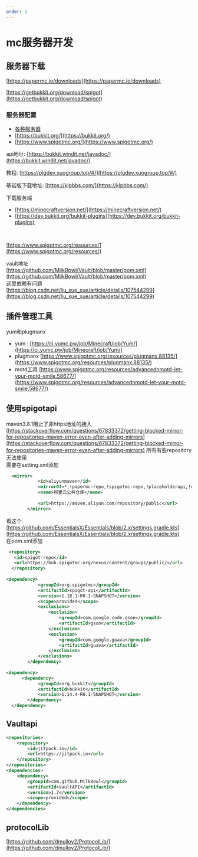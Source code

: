 ```yaml
---
order: 1
---
```

# mc服务器开发

## 服务器下载

 [https://papermc.io/downloads](https://papermc.io/downloads)
​

[https://getbukkit.org/download/spigot](https://getbukkit.org/download/spigot)

### 服务器配置

- [各种服务器](https://minecraft.fandom.com/zh/wiki/%E5%AE%9A%E5%88%B6%E6%9C%8D%E5%8A%A1%E5%99%A8)
- [https://bukkit.org/](https://bukkit.org/)
- [https://www.spigotmc.org/](https://www.spigotmc.org/)

api地址: [https://bukkit.windit.net/javadoc/](https://bukkit.windit.net/javadoc/)

教程: [https://plgdev.xuogroup.top/#/](https://plgdev.xuogroup.top/#/)
​

基岩版下载地址:   [https://klpbbs.com/](https://klpbbs.com/)

下载服务端

- [https://minecraftversion.net/](https://minecraftversion.net/)
- [https://dev.bukkit.org/bukkit-plugins](https://dev.bukkit.org/bukkit-plugins)
​

​

[https://www.spigotmc.org/resources/](https://www.spigotmc.org/resources/)
​

vault地址  
[https://github.com/MilkBowl/Vault/blob/master/pom.xml](https://github.com/MilkBowl/Vault/blob/master/pom.xml)  
这里依赖有问题  
[https://blog.csdn.net/liu_xue_xue/article/details/107544299](https://blog.csdn.net/liu_xue_xue/article/details/107544299)
​

## 插件管理工具

yum和plugmanx
​

- yum :   [https://ci.yumc.pw/job/Minecraft/job/Yum/](https://ci.yumc.pw/job/Minecraft/job/Yum/)
- plugmanx   [https://www.spigotmc.org/resources/plugmanx.88135/](https://www.spigotmc.org/resources/plugmanx.88135/)
- motd工具   [https://www.spigotmc.org/resources/advancednmotd-let-your-motd-smile.58677/](https://www.spigotmc.org/resources/advancednmotd-let-your-motd-smile.58677/)

## 使用spigotapi

maven3.8.1阻止了非https地址的接入  
[https://stackoverflow.com/questions/67833372/getting-blocked-mirror-for-repositories-maven-error-even-after-adding-mirrors](https://stackoverflow.com/questions/67833372/getting-blocked-mirror-for-repositories-maven-error-even-after-adding-mirrors)
所有有些repository无法使用  
需要在setting.xml添加  

```xml
  <mirror>
            <id>aliyunmaven</id>
            <mirrorOf>*,!papermc-repo,!spigotmc-repo,!placeholderapi,!citizens-repo,!jitpack.io,!dmulloy2-repo</mirrorOf>
            <name>阿里云公共仓库</name>
           
            <url>https://maven.aliyun.com/repository/public</url>
        </mirror>
```

看这个  
[https://github.com/EssentialsX/Essentials/blob/2.x/settings.gradle.kts](https://github.com/EssentialsX/Essentials/blob/2.x/settings.gradle.kts)  
在pom.xml添加  

```xml
 <repository>
   <id>spigot-repo</id>
   <url>https://hub.spigotmc.org/nexus/content/groups/public/</url>
  </repository>
        
<dependency>
            <groupId>org.spigotmc</groupId>
            <artifactId>spigot-api</artifactId>
            <version>1.18.1-R0.1-SNAPSHOT</version>
            <scope>provided</scope>
            <exclusions>
                <exclusion>
                    <groupId>com.google.code.gson</groupId>
                    <artifactId>gson</artifactId>
                </exclusion>
                <exclusion>
                    <groupId>com.google.guava</groupId>
                    <artifactId>guava</artifactId>
                </exclusion>
            </exclusions>
        </dependency>
            
<dependency>
      <dependency>
            <groupId>org.bukkit</groupId>
            <artifactId>bukkit</artifactId>
            <version>1.14.4-R0.1-SNAPSHOT</version>
        </dependency>
  </dependency>
```

## Vaultapi

```xml
<repositories>
    <repository>
        <id>jitpack.io</id>
        <url>https://jitpack.io</url>
    </repository>
</repositories>
<dependencies>
    <dependency>
        <groupId>com.github.MilkBowl</groupId>
        <artifactId>VaultAPI</artifactId>
        <version>1.7</version>
        <scope>provided</scope>
    </dependency>
</dependencies>
```

## protocolLib

[https://github.com/dmulloy2/ProtocolLib/](https://github.com/dmulloy2/ProtocolLib/)
